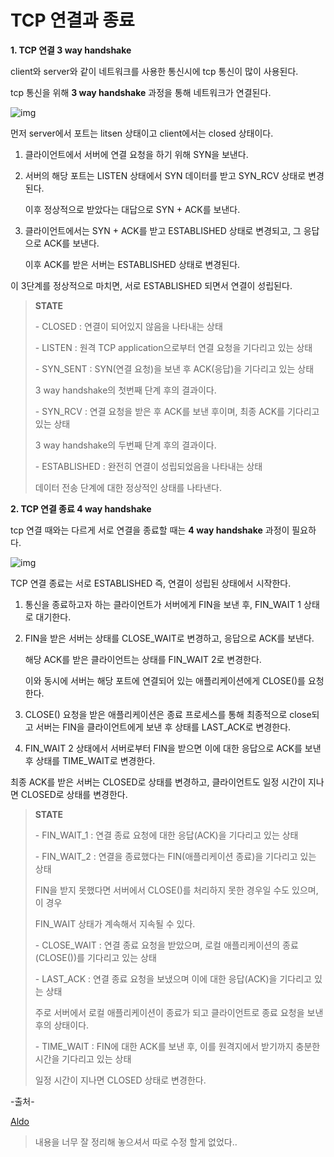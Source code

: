 # TCP 연결과 종료



**1. TCP 연결 3 way handshake** 

client와 server와 같이 네트워크를 사용한 통신시에 tcp 통신이 많이 사용된다.

tcp 통신을 위해 **3 way handshake** 과정을 통해 네트워크가 연결된다.



![img](https://t1.daumcdn.net/cfile/tistory/9957DF345CD2DB0233)





먼저 server에서 포트는 litsen 상태이고 client에서는 closed 상태이다.



1. 클라이언트에서 서버에 연결 요청을 하기 위해 SYN을 보낸다.



2. 서버의 해당 포트는 LISTEN 상태에서 SYN 데이터를 받고 SYN_RCV 상태로 변경된다.

   이후 정상적으로 받았다는 대답으로 SYN + ACK를 보낸다.



3. 클라이언트에서는 SYN + ACK를 받고 ESTABLISHED 상태로 변경되고, 그 응답으로 ACK를 보낸다.

   이후 ACK를 받은 서버는 ESTABLISHED 상태로 변경된다.



이 3단계를 정상적으로 마치면, 서로 ESTABLISHED 되면서 연결이 성립된다.



> **STATE** 
>
> \- CLOSED : 연결이 되어있지 않음을 나타내는 상태
>
> 
>
> \- LISTEN : 원격 TCP application으로부터 연결 요청을 기다리고 있는 상태 
>
> 
>
> \- SYN_SENT : SYN(연결 요청)을 보낸 후 ACK(응답)을 기다리고 있는 상태 
>
>  3 way handshake의 첫번째 단계 후의 결과이다.
>
> 
>
> \- SYN_RCV : 연결 요청을 받은 후 ACK를 보낸 후이며, 최종 ACK를 기다리고 있는 상태
>
> 3 way handshake의 두번째 단계 후의 결과이다.
>
> 
>
> \- ESTABLISHED : 완전히 연결이 성립되었음을 나타내는 상태
>
> 데이터 전송 단계에 대한 정상적인 상태를 나타낸다.





**2. TCP 연결 종료 4 way handshake**

tcp 연결 때와는 다르게 서로 연결을 종료할 때는 **4 way handshake** 과정이 필요하다.



![img](https://t1.daumcdn.net/cfile/tistory/997BBD395CD2E5491B)

TCP 연결 종료는 서로 ESTABLISHED 즉, 연결이 성립된 상태에서 시작한다.



1. 통신을 종료하고자 하는 클라이언트가 서버에게 FIN을 보낸 후, FIN_WAIT 1 상태로 대기한다.



2. FIN을 받은 서버는 상태를 CLOSE_WAIT로 변경하고, 응답으로 ACK를 보낸다. 

   해당 ACK를 받은 클라이언트는 상태를 FIN_WAIT 2로 변경한다. 

   이와 동시에 서버는 해당 포트에 연결되어 있는 애플리케이션에게 CLOSE()를 요청한다.



3. CLOSE() 요청을 받은 애플리케이션은 종료 프로세스를 통해 최종적으로 close되고 서버는 FIN을 클라이언트에게 보낸 후 상태를 LAST_ACK로 변경한다.



4. FIN_WAIT 2 상태에서 서버로부터 FIN을 받으면 이에 대한 응답으로 ACK를 보낸 후 상태를 TIME_WAIT로 변경한다.

최종 ACK를 받은 서버는 CLOSED로 상태를 변경하고, 클라이언트도 일정 시간이 지나면 CLOSED로 상태를 변경한다.

 

> **STATE**
>
> \- FIN_WAIT_1 : 연결 종료 요청에 대한 응답(ACK)을 기다리고 있는 상태 
>
> 
>
> \- FIN_WAIT_2 : 연결을 종료했다는 FIN(애플리케이션 종료)을 기다리고 있는 상태
>
>   FIN을 받지 못했다면 서버에서 CLOSE()를 처리하지 못한 경우일 수도 있으며, 이 경우 
>
>   FIN_WAIT 상태가 계속해서 지속될 수 있다.
>
> 
>
> \- CLOSE_WAIT : 연결 종료 요청을 받았으며, 로컬 애플리케이션의 종료(CLOSE())를 기다리고 있는 상태
>
> 
>
> \- LAST_ACK : 연결 종료 요청을 보냈으며 이에 대한 응답(ACK)을 기다리고 있는 상태 
>
>  주로 서버에서 로컬 애플리케이션이 종료가 되고 클라이언트로 종료 요청을 보낸 후의 상태이다.
>
> 
>
> \- TIME_WAIT : FIN에 대한 ACK를 보낸 후, 이를 원격지에서 받기까지 충분한 시간을 기다리고 있는 상태
>
>  일정 시간이 지나면 CLOSED 상태로 변경한다.



-출처-

[Aldo](https://hanaldo.tistory.com/) 

> 내용을 너무 잘 정리해 놓으셔서 따로 수정 할게 없었다..